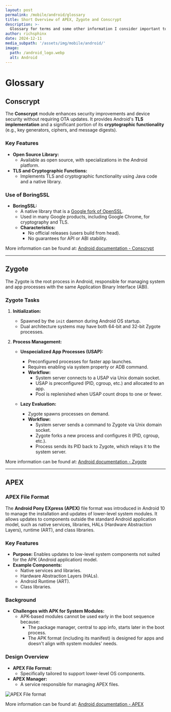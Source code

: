 ```yaml
---
layout: post
permalink: /mobile/android/glossary
title: Short Overview of APEX, Zygote and Conscrypt
description: >-
  Glossary for terms and some other information I consider important to understand certain topics
author: richsphinx
date: 2024-12-11
media_subpath: '/assets/img/mobile/android/'
image:
  path: /android_logo.webp
  alt: Android
---
```


# Glossary

## Conscrypt

The **Conscrypt** module enhances security improvements and device security without requiring OTA updates. It provides Android's **TLS implementation** and a significant portion of its **cryptographic functionality** (e.g., key generators, ciphers, and message digests).

### **Key Features**
- **Open Source Library:**
  - Available as open source, with specializations in the Android platform.
- **TLS and Cryptographic Functions:**
  - Implements TLS and cryptographic functionality using Java code and a native library.

### **Use of BoringSSL**
- **BoringSSL:** 
  - A native library that is a [Google fork of OpenSSL](https://boringssl.googlesource.com/boringssl).
  - Used in many Google products, including Google Chrome, for cryptography and TLS.
  - **Characteristics:**
    - No official releases (users build from head).
    - No guarantees for API or ABI stability.

More information can be found at: [Android documentation - Conscrypt](https://source.android.com/docs/core/ota/modular-system/conscrypt)

---

## Zygote

The Zygote is the root process in Android, responsible for managing system and app processes with the same Application Binary Interface (ABI).

### **Zygote Tasks**

1. **Initialization:**
   - Spawned by the `init` daemon during Android OS startup.
   - Dual architecture systems may have both 64-bit and 32-bit Zygote processes.

2. **Process Management:**
   - **Unspecialized App Processes (USAP):**
     - Preconfigured processes for faster app launches.
     - Requires enabling via system property or ADB command.
     - **Workflow:**
       - System server connects to a USAP via Unix domain socket.
       - USAP is preconfigured (PID, cgroup, etc.) and allocated to an app.
       - Pool is replenished when USAP count drops to one or fewer.

   - **Lazy Evaluation:**
     - Zygote spawns processes on demand.
     - **Workflow:**
       - System server sends a command to Zygote via Unix domain socket.
       - Zygote forks a new process and configures it (PID, cgroup, etc.).
       - Process sends its PID back to Zygote, which relays it to the system server.

More information can be found at: [Android documentation - Zygote](https://source.android.com/docs/core/runtime/zygote)

---

## APEX

### **APEX File Format**

The **Android Pony EXpress (APEX)** file format was introduced in Android 10 to manage the installation and updates of lower-level system modules. It allows updates to components outside the standard Android application model, such as native services, libraries, HALs (Hardware Abstraction Layers), runtime (ART), and class libraries.

### **Key Features**
- **Purpose:** Enables updates to low-level system components not suited for the APK (Android application) model.
- **Example Components:**
  - Native services and libraries.
  - Hardware Abstraction Layers (HALs).
  - Android Runtime (ART).
  - Class libraries.

### **Background**
- **Challenges with APK for System Modules:**
  - APK-based modules cannot be used early in the boot sequence because:
    - The package manager, central to app info, starts later in the boot process.
    - The APK format (including its manifest) is designed for apps and doesn't align with system modules' needs.

### **Design Overview**
- **APEX File Format:**
  - Specifically tailored to support lower-level OS components.
- **APEX Manager:**
  - A service responsible for managing APEX files.

![APEX File format](https://source.android.com/static/docs/core/ota/images/apex-format.png)

More information can be found at: [Android documentation - APEX](https://source.android.com/docs/core/ota/apex)
